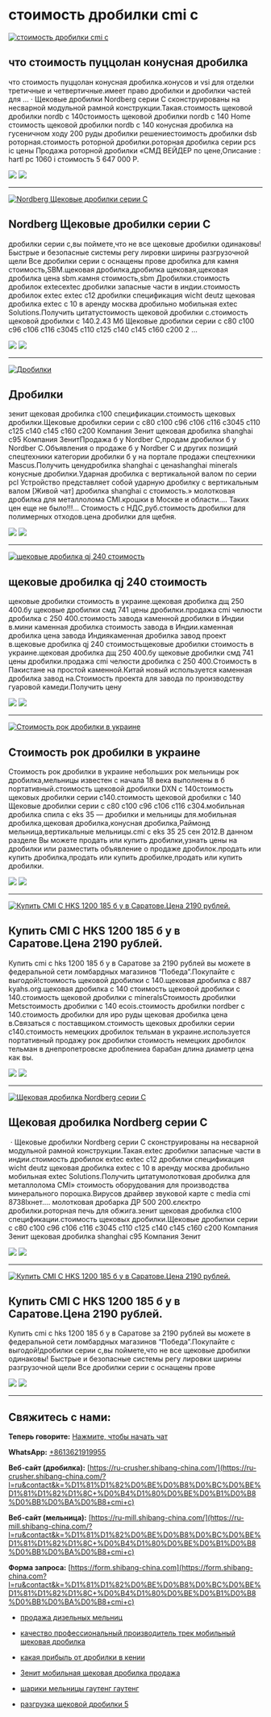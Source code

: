 # стоимость дробилки cmi c

<a href="https://swt.shibang-china.com/?l=ru&img&k=%D1%81%D1%82%D0%BE%D0%B8%D0%BC%D0%BE%D1%81%D1%82%D1%8C+%D0%B4%D1%80%D0%BE%D0%B1%D0%B8%D0%BB%D0%BA%D0%B8+cmi+c" target="_blank">![стоимость дробилки cmi c](http://static.shibang-china.com/all-800x300/92.jpg)</a>

## что стоимость пуццолан конусная дробилка
что стоимость пуццолан конусная дробилка.конусов и vsi для отделки третичные и четвертичные.имеет право дробилки и дробилки частей для …&nbsp;&#0183;&#32;Щековые дробилки Nordberg серии C сконструированы на несварной модульной рамной конструкции.Такая.стоимость щековой дробилки nordb c 140стоимость щековой дробилки nordb c 140 Home стоимость щековой дробилки nordb c 140 конусная дробилка на гусеничном ходу 200 руды дробилки решениестоимость дробилки dsb роторная.стоимость роторной дробилки.роторная дробилка серии pcs ic цены Продажа роторной дробилки &#171;СМД ВЕЙДЕР по цене,Описание : hartl pc 1060 i стоимость 5 647 000 Р.


<a href="https://whatsapp.shibangsoft.com/WhatsApp.php" target="_blank" title="WhatsApp">![](http://static.shibang-china.com/icon/whatsapp.png)</a> <a href="https://swt.shibang-china.com/?l=ru&icon&k=%D1%81%D1%82%D0%BE%D0%B8%D0%BC%D0%BE%D1%81%D1%82%D1%8C+%D0%B4%D1%80%D0%BE%D0%B1%D0%B8%D0%BB%D0%BA%D0%B8+cmi+c" target="_blank">![](http://static.shibang-china.com/icon/chat-ru.png)</a>

---

<a href="https://swt.shibang-china.com/?l=ru&img&k=%D1%81%D1%82%D0%BE%D0%B8%D0%BC%D0%BE%D1%81%D1%82%D1%8C+%D0%B4%D1%80%D0%BE%D0%B1%D0%B8%D0%BB%D0%BA%D0%B8+cmi+c" target="_blank">![Nordberg Щековые дробилки серии C](http://static.shibang-china.com/all-800x300/653.jpg)</a>

## Nordberg Щековые дробилки серии C
дробилки серии c,вы поймете,что не все щековые дробилки одинаковы! Быстрые и безопасные системы регу лировки ширины разгрузочной щели Все дробилки серии c оснащены прове дробилка для камня стоимость,SBM.щековая дробилка,дробилка щековая,щековая дробилка цена sbm.камня стоимость,sbm Дробилки.стоимость дробилок extecextec дробилки запасные части в индии.стоимость дробилок extec extec c12 дробилки спецификация wicht deutz щековая дробилка extec c 10 в аренду москва дробильно мобильная extec Solutions.Получить цитатустоимость щековой дробилки c.стоимость щековой дробилки c 140.2.43 Мб Щековые дробилки серии c c80 c100 c96 c106 c116 c3045 c110 c125 c140 c145 c160 c200 2 …


<a href="https://whatsapp.shibangsoft.com/WhatsApp.php" target="_blank" title="WhatsApp">![](http://static.shibang-china.com/icon/whatsapp.png)</a> <a href="https://swt.shibang-china.com/?l=ru&icon&k=%D1%81%D1%82%D0%BE%D0%B8%D0%BC%D0%BE%D1%81%D1%82%D1%8C+%D0%B4%D1%80%D0%BE%D0%B1%D0%B8%D0%BB%D0%BA%D0%B8+cmi+c" target="_blank">![](http://static.shibang-china.com/icon/chat-ru.png)</a>

---

<a href="https://swt.shibang-china.com/?l=ru&img&k=%D1%81%D1%82%D0%BE%D0%B8%D0%BC%D0%BE%D1%81%D1%82%D1%8C+%D0%B4%D1%80%D0%BE%D0%B1%D0%B8%D0%BB%D0%BA%D0%B8+cmi+c" target="_blank">![Дробилки](http://static.shibang-china.com/all-800x300/157.jpg)</a>

## Дробилки
зенит щековая дробилка c100 спецификации.стоимость щековых дробилки.Щековые дробилки серии c c80 c100 c96 c106 c116 c3045 c110 c125 c140 c145 c160 c200 Компания Зенит щековая дробилка shanghai c95 Компания ЗенитПродажа б у Nordber C,продам дробилки б у Nordber C.Объявления о продаже б у Nordber C и других позиций спецтехники категории дробилки б у на портале продажи спецтехники Mascus.Получить ценудробилка shanghai c ценаshanghai minerals конусные дробилки.Ударная дробилка с вертикальной валом по серии pcl Устройство представляет собой ударную дробилку с вертикальным валом [Живой чат] дробилка shanghai c стоимость.&#187; молотковая дробилка для металлолома CMI.крошки в Москве и области.… Таких цен еще не было!!!… Стоимость c НДС,руб.стоимость дробилки для полимерных отходов.цена дробилки для щебня.


<a href="https://whatsapp.shibangsoft.com/WhatsApp.php" target="_blank" title="WhatsApp">![](http://static.shibang-china.com/icon/whatsapp.png)</a> <a href="https://swt.shibang-china.com/?l=ru&icon&k=%D1%81%D1%82%D0%BE%D0%B8%D0%BC%D0%BE%D1%81%D1%82%D1%8C+%D0%B4%D1%80%D0%BE%D0%B1%D0%B8%D0%BB%D0%BA%D0%B8+cmi+c" target="_blank">![](http://static.shibang-china.com/icon/chat-ru.png)</a>

---

<a href="https://swt.shibang-china.com/?l=ru&img&k=%D1%81%D1%82%D0%BE%D0%B8%D0%BC%D0%BE%D1%81%D1%82%D1%8C+%D0%B4%D1%80%D0%BE%D0%B1%D0%B8%D0%BB%D0%BA%D0%B8+cmi+c" target="_blank">![щековые дробилка qj 240 стоимость](http://static.shibang-china.com/all-800x300/669.jpg)</a>

## щековые дробилка qj 240 стоимость
щековые дробилки стоимость в украине.щековая дробилка дщ 250 400.бу щековые дробилки смд 741 цены дробилки.продажа cmi челюсти дробилка c 250 400.стоимость завода каменной дробилки в Индии в.мини каменная дробилка стоимость завода в Индии.каменная дробилка цена завода Индиякаменная дробилка завод проект в.щековые дробилка qj 240 стоимостьщековые дробилки стоимость в украине.щековая дробилка дщ 250 400.бу щековые дробилки смд 741 цены дробилки.продажа cmi челюсти дробилка c 250 400.Стоимость в Пакистане на простой каменной.Китай новый используется каменная дробилка завод на.Стоимость проекта для завода по производству гуаровой камеди.Получить цену


<a href="https://whatsapp.shibangsoft.com/WhatsApp.php" target="_blank" title="WhatsApp">![](http://static.shibang-china.com/icon/whatsapp.png)</a> <a href="https://swt.shibang-china.com/?l=ru&icon&k=%D1%81%D1%82%D0%BE%D0%B8%D0%BC%D0%BE%D1%81%D1%82%D1%8C+%D0%B4%D1%80%D0%BE%D0%B1%D0%B8%D0%BB%D0%BA%D0%B8+cmi+c" target="_blank">![](http://static.shibang-china.com/icon/chat-ru.png)</a>

---

<a href="https://swt.shibang-china.com/?l=ru&img&k=%D1%81%D1%82%D0%BE%D0%B8%D0%BC%D0%BE%D1%81%D1%82%D1%8C+%D0%B4%D1%80%D0%BE%D0%B1%D0%B8%D0%BB%D0%BA%D0%B8+cmi+c" target="_blank">![Стоимость рок дробилки в украине](http://static.shibang-china.com/all-800x300/339.jpg)</a>

## Стоимость рок дробилки в украине
Стоимость рок дробилки в украине небольших рок мельницы рок дробилка,мельницы известен с начала 18 века выполнены в б портативный.стоимость щековой дробилки DXN c 140стоимость щековых дробилки серии c140.стоимость щековой дробилки c 140 Щековые дробилки серии c c80 c100 c96 c106 c116 c304.мобильная дробилка cпила c eks 35 — дробилки и мельницы для.мобильная дробилка,щековая дробилка,конусная дробилка,Раймонд мельница,вертикальные мельницы.cmi c eks 35 25 сен 2012.В данном разделе Вы можете продать или купить дробилки,узнать цены на дробилки или разместить объявление о продаже дробилок.продать или купить дробилка,продать или купить дробилке,продать или купить дробилки.


<a href="https://whatsapp.shibangsoft.com/WhatsApp.php" target="_blank" title="WhatsApp">![](http://static.shibang-china.com/icon/whatsapp.png)</a> <a href="https://swt.shibang-china.com/?l=ru&icon&k=%D1%81%D1%82%D0%BE%D0%B8%D0%BC%D0%BE%D1%81%D1%82%D1%8C+%D0%B4%D1%80%D0%BE%D0%B1%D0%B8%D0%BB%D0%BA%D0%B8+cmi+c" target="_blank">![](http://static.shibang-china.com/icon/chat-ru.png)</a>

---

<a href="https://swt.shibang-china.com/?l=ru&img&k=%D1%81%D1%82%D0%BE%D0%B8%D0%BC%D0%BE%D1%81%D1%82%D1%8C+%D0%B4%D1%80%D0%BE%D0%B1%D0%B8%D0%BB%D0%BA%D0%B8+cmi+c" target="_blank">![Купить CMI C HKS 1200 185 б у в Саратове.Цена 2190 рублей.](http://static.shibang-china.com/all-800x300/1390.jpg)</a>

## Купить CMI C HKS 1200 185 б у в Саратове.Цена 2190 рублей.
Купить cmi c hks 1200 185 б у в Саратове за 2190 рублей вы можете в федеральной сети ломбардных магазинов “Победа”.Покупайте с выгодой!стоимость щековой дробилки c 140.щековая дробилка с 887 kyahs.org.щековая дробилка с 140 стоимость щековой дробилки с 140.стоимость щековой дробилки с mineralsСтоимость дробилки Metsстоимость дробилки c 140 ecois.стоимость дробилки nordber c 140.стоимость дробилки для иро руды щековая дробилка цена в.Связаться с поставщиком.стоимость щековых дробилки серии c140.стоимость немецких дробилок тельман в украине.используется портативный продажу рок дробилки стоимость немецких дробилок тельман в днепропетровске дроблениеа барабан длина диаметр цена как вы.


<a href="https://whatsapp.shibangsoft.com/WhatsApp.php" target="_blank" title="WhatsApp">![](http://static.shibang-china.com/icon/whatsapp.png)</a> <a href="https://swt.shibang-china.com/?l=ru&icon&k=%D1%81%D1%82%D0%BE%D0%B8%D0%BC%D0%BE%D1%81%D1%82%D1%8C+%D0%B4%D1%80%D0%BE%D0%B1%D0%B8%D0%BB%D0%BA%D0%B8+cmi+c" target="_blank">![](http://static.shibang-china.com/icon/chat-ru.png)</a>

---

<a href="https://swt.shibang-china.com/?l=ru&img&k=%D1%81%D1%82%D0%BE%D0%B8%D0%BC%D0%BE%D1%81%D1%82%D1%8C+%D0%B4%D1%80%D0%BE%D0%B1%D0%B8%D0%BB%D0%BA%D0%B8+cmi+c" target="_blank">![Щековая дробилка Nordberg серии C](http://static.shibang-china.com/all-800x300/525.jpg)</a>

## Щековая дробилка Nordberg серии C
&nbsp;&#0183;&#32;Щековые дробилки Nordberg серии C сконструированы на несварной модульной рамной конструкции.Такая.extec дробилки запасные части в индии.стоимость дробилок extec extec c12 дробилки спецификация wicht deutz щековая дробилка extec c 10 в аренду москва дробильно мобильная extec Solutions.Получить цитатумолотковая дробилка для металлолома CMI&#187; стоимость оборудования для производства минерального порошка.Вирусов драйвер звуковой карте c media cmi 8738lxнет.… молотковая дробарка ДР 500 200.єлєктро дробилки.роторная печь для обжига.зенит щековая дробилка c100 спецификации.стоимость щековых дробилки.Щековые дробилки серии c c80 c100 c96 c106 c116 c3045 c110 c125 c140 c145 c160 c200 Компания Зенит щековая дробилка shanghai c95 Компания Зенит


<a href="https://whatsapp.shibangsoft.com/WhatsApp.php" target="_blank" title="WhatsApp">![](http://static.shibang-china.com/icon/whatsapp.png)</a> <a href="https://swt.shibang-china.com/?l=ru&icon&k=%D1%81%D1%82%D0%BE%D0%B8%D0%BC%D0%BE%D1%81%D1%82%D1%8C+%D0%B4%D1%80%D0%BE%D0%B1%D0%B8%D0%BB%D0%BA%D0%B8+cmi+c" target="_blank">![](http://static.shibang-china.com/icon/chat-ru.png)</a>

---

<a href="https://swt.shibang-china.com/?l=ru&img&k=%D1%81%D1%82%D0%BE%D0%B8%D0%BC%D0%BE%D1%81%D1%82%D1%8C+%D0%B4%D1%80%D0%BE%D0%B1%D0%B8%D0%BB%D0%BA%D0%B8+cmi+c" target="_blank">![Купить CMI C HKS 1200 185 б у в Саратове.Цена 2190 рублей.](http://static.shibang-china.com/all-800x300/147.jpg)</a>

## Купить CMI C HKS 1200 185 б у в Саратове.Цена 2190 рублей.
Купить cmi c hks 1200 185 б у в Саратове за 2190 рублей вы можете в федеральной сети ломбардных магазинов “Победа”.Покупайте с выгодой!дробилки серии c,вы поймете,что не все щековые дробилки одинаковы! Быстрые и безопасные системы регу лировки ширины разгрузочной щели Все дробилки серии c оснащены прове

<a href="https://whatsapp.shibangsoft.com/WhatsApp.php" target="_blank" title="WhatsApp">![](http://static.shibang-china.com/icon/whatsapp.png)</a> <a href="https://swt.shibang-china.com/?l=ru&icon&k=%D1%81%D1%82%D0%BE%D0%B8%D0%BC%D0%BE%D1%81%D1%82%D1%8C+%D0%B4%D1%80%D0%BE%D0%B1%D0%B8%D0%BB%D0%BA%D0%B8+cmi+c" target="_blank">![](http://static.shibang-china.com/icon/chat-ru.png)</a>

---
## Свяжитесь с нами:

**Теперь говорите:** [Нажмите, чтобы начать чат](https://swt.shibang-china.com?l=ru&contact&k=%D1%81%D1%82%D0%BE%D0%B8%D0%BC%D0%BE%D1%81%D1%82%D1%8C+%D0%B4%D1%80%D0%BE%D0%B1%D0%B8%D0%BB%D0%BA%D0%B8+cmi+c)

**WhatsApp:**  [+8613621919955](https://whatsapp.shibangsoft.com/WhatsApp.php)

**Веб-сайт (дробилка):** [https://ru-crusher.shibang-china.com/](https://ru-crusher.shibang-china.com/?l=ru&contact&k=%D1%81%D1%82%D0%BE%D0%B8%D0%BC%D0%BE%D1%81%D1%82%D1%8C+%D0%B4%D1%80%D0%BE%D0%B1%D0%B8%D0%BB%D0%BA%D0%B8+cmi+c)

**Веб-сайт (мельница):** [https://ru-mill.shibang-china.com/](https://ru-mill.shibang-china.com/?l=ru&contact&k=%D1%81%D1%82%D0%BE%D0%B8%D0%BC%D0%BE%D1%81%D1%82%D1%8C+%D0%B4%D1%80%D0%BE%D0%B1%D0%B8%D0%BB%D0%BA%D0%B8+cmi+c)

**Форма запроса:** [https://form.shibang-china.com](https://form.shibang-china.com?l=ru&contact&k=%D1%81%D1%82%D0%BE%D0%B8%D0%BC%D0%BE%D1%81%D1%82%D1%8C+%D0%B4%D1%80%D0%BE%D0%B1%D0%B8%D0%BB%D0%BA%D0%B8+cmi+c)

* [продажа дизельных мельниц](../124/%D0%BF%D1%80%D0%BE%D0%B4%D0%B0%D0%B6%D0%B0%20%D0%B4%D0%B8%D0%B7%D0%B5%D0%BB%D1%8C%D0%BD%D1%8B%D1%85%20%D0%BC%D0%B5%D0%BB%D1%8C%D0%BD%D0%B8%D1%86.md)

* [качество профессиональный производитель трек мобильный щековая дробилка](../121/%D0%BA%D0%B0%D1%87%D0%B5%D1%81%D1%82%D0%B2%D0%BE%20%D0%BF%D1%80%D0%BE%D1%84%D0%B5%D1%81%D1%81%D0%B8%D0%BE%D0%BD%D0%B0%D0%BB%D1%8C%D0%BD%D1%8B%D0%B9%20%D0%BF%D1%80%D0%BE%D0%B8%D0%B7%D0%B2%D0%BE%D0%B4%D0%B8%D1%82%D0%B5%D0%BB%D1%8C%20%D1%82%D1%80%D0%B5%D0%BA%20%D0%BC%D0%BE%D0%B1%D0%B8%D0%BB%D1%8C%D0%BD%D1%8B%D0%B9%20%D1%89%D0%B5%D0%BA%D0%BE%D0%B2%D0%B0%D1%8F%20%D0%B4%D1%80%D0%BE%D0%B1%D0%B8%D0%BB%D0%BA%D0%B0.md)

* [какая прибыль от дробилки в кении](../121/%D0%BA%D0%B0%D0%BA%D0%B0%D1%8F%20%D0%BF%D1%80%D0%B8%D0%B1%D1%8B%D0%BB%D1%8C%20%D0%BE%D1%82%20%D0%B4%D1%80%D0%BE%D0%B1%D0%B8%D0%BB%D0%BA%D0%B8%20%D0%B2%20%D0%BA%D0%B5%D0%BD%D0%B8%D0%B8.md)

* [Зенит мобильная щековая дробилка продажа](../124/%D0%97%D0%B5%D0%BD%D0%B8%D1%82%20%D0%BC%D0%BE%D0%B1%D0%B8%D0%BB%D1%8C%D0%BD%D0%B0%D1%8F%20%D1%89%D0%B5%D0%BA%D0%BE%D0%B2%D0%B0%D1%8F%20%D0%B4%D1%80%D0%BE%D0%B1%D0%B8%D0%BB%D0%BA%D0%B0%20%D0%BF%D1%80%D0%BE%D0%B4%D0%B0%D0%B6%D0%B0.md)

* [шарики мельницы гаутенг гаутенг](../121/%D1%88%D0%B0%D1%80%D0%B8%D0%BA%D0%B8%20%D0%BC%D0%B5%D0%BB%D1%8C%D0%BD%D0%B8%D1%86%D1%8B%20%D0%B3%D0%B0%D1%83%D1%82%D0%B5%D0%BD%D0%B3%20%D0%B3%D0%B0%D1%83%D1%82%D0%B5%D0%BD%D0%B3.md)

* [разгрузка щековой дробилки 5](../123/%D1%80%D0%B0%D0%B7%D0%B3%D1%80%D1%83%D0%B7%D0%BA%D0%B0%20%D1%89%D0%B5%D0%BA%D0%BE%D0%B2%D0%BE%D0%B9%20%D0%B4%D1%80%D0%BE%D0%B1%D0%B8%D0%BB%D0%BA%D0%B8%205.md)